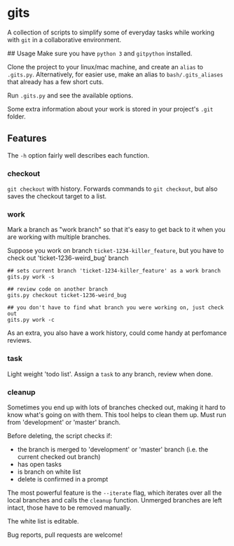 # gits

A collection of scripts to simplify some of everyday tasks while working with `git` in a collaborative environment.

## Usage
Make sure you have `python 3` and `gitpython` installed.

Clone the project to your linux/mac machine, and create an `alias` to `.gits.py`.
Alternatively, for easier use, make an alias to `bash/.gits_aliases` that already has a few short cuts.

Run `.gits.py` and see the available options.

Some extra information about your work is stored in your project's `.git` folder.


## Features
The `-h` option fairly well describes each function.

### checkout
`git checkout` with history.
Forwards commands to `git checkout`, but also saves the checkout target to a list.

### work
Mark a branch as "work branch" so that it's easy to get back to it when you are working with multiple branches.

Suppose you work on branch `ticket-1234-killer_feature`, but you have to check out 'ticket-1236-weird_bug' branch

```
## sets current branch 'ticket-1234-killer_feature' as a work branch
gits.py work -s 			

## review code on another branch
gits.py checkout ticket-1236-weird_bug

## you don't have to find what branch you were working on, just check out
gits.py work -c
```

As an extra, you also have a work history, could come handy at perfomance reviews.

### task
Light weight 'todo list'. Assign a `task` to any branch, review when done.

### cleanup
Sometimes you end up with lots of branches checked out, making it hard to know what's going on with them.
This tool helps to clean them up. Must run from 'development' or 'master' branch.

Before deleting, the script checks if:
* the branch is merged to 'development' or 'master' branch (i.e. the current checked out branch)
* has open tasks
* is branch on white list
* delete is confirmed in a prompt

The most powerful feature is the `--iterate` flag, which iterates over all the local branches and calls the `cleanup` function.
Unmerged branches are left intact, those have to be removed manually.

The white list is editable.


Bug reports, pull requests are welcome!



